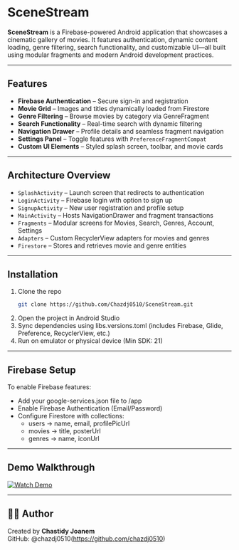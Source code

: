 # SceneStream

**SceneStream** is a Firebase-powered Android application that showcases a cinematic gallery of movies. It features authentication, dynamic content loading, genre filtering, search functionality, and customizable UI—all built using modular fragments and modern Android development practices.

---

##  Features

-  **Firebase Authentication** – Secure sign-in and registration
-  **Movie Grid** – Images and titles dynamically loaded from Firestore
-  **Genre Filtering** – Browse movies by category via GenreFragment
-  **Search Functionality** – Real-time search with dynamic filtering
-  **Navigation Drawer** – Profile details and seamless fragment navigation
-  **Settings Panel** – Toggle features with `PreferenceFragmentCompat`
-  **Custom UI Elements** – Styled splash screen, toolbar, and movie cards

---

## Architecture Overview

- `SplashActivity` – Launch screen that redirects to authentication
- `LoginActivity` – Firebase login with option to sign up
- `SignupActivity` – New user registration and profile setup
- `MainActivity` – Hosts NavigationDrawer and fragment transactions
- `Fragments` – Modular screens for Movies, Search, Genres, Account, Settings
- `Adapters` – Custom RecyclerView adapters for movies and genres
- `Firestore` – Stores and retrieves movie and genre entities

---

##  Installation

1. Clone the repo  
   ```bash
   git clone https://github.com/Chazdj0510/SceneStream.git
2. Open the project in Android Studio
3. Sync dependencies using libs.versions.toml (includes Firebase, Glide, Preference, RecyclerView, etc.)
4. Run on emulator or physical device (Min SDK: 21)

---

## Firebase Setup
To enable Firebase features:

- Add your google-services.json file to /app
- Enable Firebase Authentication (Email/Password)
- Configure Firestore with collections:
  - users → name, email, profilePicUrl
  - movies → title, posterUrl
  - genres → name, iconUrl

---

## Demo Walkthrough
[![Watch Demo](demo/Thumbnail.png)](demo/SceneStreamWalkthrough.mp4)

---

## 🧑‍💻 Author

Created by **Chastidy Joanem**  
GitHub: @chazdj0510(https://github.com/chazdj0510)
